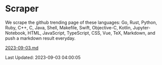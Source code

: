 # Scraper

We scrape the github trending page of these languages: Go, Rust, Python, Ruby, C++, C, Java, Shell, Makefile, Swift, Objective-C, Kotlin, Jupyter-Notebook, HTML, JavaScript, TypeScript, CSS, Vue, TeX, Markdown, and push a markdown result everyday.

[2023-09-03.md](https://github.com/yangwenmai/github-trending-backup/blob/master/2023-09-03.md)

Last Updated: 2023-09-03 04:00:05